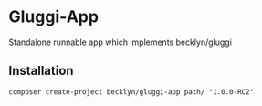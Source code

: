 Gluggi-App
==========

Standalone runnable app which implements becklyn/gluggi


## Installation

```
composer create-project becklyn/gluggi-app path/ "1.0.0-RC2"
```
